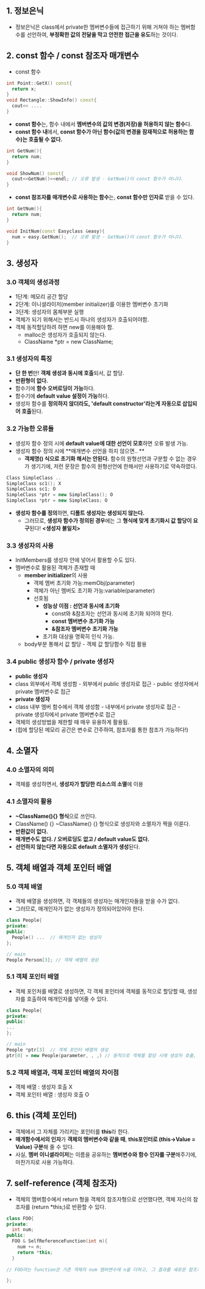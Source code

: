 ## 1. 정보은닉
- 정보은닉은 class에서 private한 멤버변수들에 접근하기 위해 거쳐야 하는 멤버함수를 선언하여, **부정확한 값의 전달을 막고 안전한 접근을 유도**하는 것이다.


## 2. const 함수 / const 참조자 매개변수
- const 함수
```cpp
int Point::GetX() const{
  return x;
}
void Rectangle::ShowInfo() const{
  cout<< ....
}
```
  - **const 함수**는, 함수 내에서 **멤버변수의 값의 변경(저장)을 허용하지 않는 함수**다.
  - **const 함수 내**에서, **const 함수가 아닌 함수(값의 변경을 잠재적으로 허용하는 함수)는 호출될 수 없다.**
```cpp
int GetNum(){
  return num;
}

void ShowNum() const{
  cout<<GetNum()<<endl; // 오류 발생 - GetNum()이 const 함수가 아니다.
}
```
  - **const 참조자를 매개변수로 사용하는 함수**는, **const 함수만 인자로** 받을 수 있다.
```cpp
int GetNum(){
  return num;
}

void InitNum(const Easyclass &easy){
  num = easy.GetNum();  // 오류 발생 - GetNum()이 const 함수가 아니다.
}
```


## 3. 생성자

### 3.0 객체의 생성과정
 - 1단계: 메모리 공간 할당
 - 2단계: 이니셜라이저(member initializer)를 이용한 멤버변수 초기화
 - 3단계: 생성자의 몸체부분 실행
 - 객체가 되기 위해서는 반드시 하나의 생성자가 호출되어야함.
 - 객체 동적할당하려 하면 new를 이용해야 함.
    - malloc은 생성자가 호출되지 않는다.
    - ClassName *ptr = new ClassName;

### 3.1 생성자의 특징
 - **단 한 번**만! **객체 생성과 동시에 호출**되서, 값 할당.
 - **반환형이 없다.**
 - 함수기에 **함수 오버로딩이 가능**하다.
 - 함수기에 **default value 설정이 가능**하다.
 - 생성자 함수를 **정의하지 않더라도, 'default constructor'라는게 자동으로 삽입되어 호출**된다.

### 3.2 가능한 오류들
 - 생성자 함수 정의 시에 **default value에 대한 선언이 모호**하면 오류 발생 가능.
 - 생성자 함수 정의 시에 **매개변수 선언을 하지 않으면.. **
   - **객체명() 식으로 초기화 해서는 안된다.** 함수의 원형선언과 구분할 수 없는 경우가 생기기에, 저런 문장은 함수의 원형선언에 한해서만 사용하기로 약속하였다.
```cpp
Class SimpleClass ..
SimpleClass sc1(); X
SimpleClass sc1; O
SimpleClass *ptr = new SimpleClass(); O
SimpleClass *ptr = new SimpleClass; O
```
 - **생성자 함수를 정의**하면, **디폴트 생성자는 생성되지 않는다.**
   - 그러므로, **생성자 함수가 정의된 경우**에는 그 **형식에 맞게 초기화시 값 할당이 요구**된다! **<생성자 불일치>**

### 3.3 생성자의 사용
 - InitMembers를 생성자 안에 넣어서 활용할 수도 있다.
 - 멤버변수로 활용된 객체가 존재할 때
   - **member initializer**의 사용 
     - 객체 멤버 초기화 가능:memObj(parameter)
     - 객체가 아닌 멤버도 초기화 가능:variable(parameter)
     - 선호됨
       - **성능상 이점 : 선언과 동시에 초기화**
          - const와 &참조자는 선언과 동시에 초기화 되어야 한다.
          - **const 멤버변수 초기화 가능**
          - **&참조자 멤버변수 초기화 가능**
       - 초기화 대상을 명확히 인식 가능.
   - body부분 통해서 값 할당 - 객체 값 할당함수 직접 활용

### 3.4 public 생성자 함수 / private 생성자
 - **public 생성자**
  - class 외부에서 객체 생성함 - 외부에서 public 생성자로 접근 - public 생성자에서 private 멤버변수로 접근
 - **private 생성자**
  - class 내부 멤버 함수에서 객체 생성함 - 내부에서 private 생성자로 접근 - private 생성자에서 private 멤버변수로 접근
  - 객체의 생성방법을 제한할 때 매우 유용하게 활용됨.
  - (힙에 할당된 메모리 공간은 변수로 간주하여, 참조자를 통한 참조가 가능하다!)


## 4. 소멸자

### 4.0 소멸자의 의미
 - 객체를 생성하면서, **생성자가 할당한 리소스의 소멸**에 이용

### 4.1 소멸자의 활용
 - **~ClassName(){} 형식**으로 쓰인다.
  - ClassName() {} ~ClassName() {} 형식으로 생성자와 소멸자가 짝을 이룬다.
 - **반환값이 없다.**
 - **매개변수도 없다. / 오버로딩도 없고 / default value도 없다.**
 - **선언하지 않는다면 자동으로 default 소멸자가 생성**된다.

## 5. 객체 배열과 객체 포인터 배열

### 5.0 객체 배열
 - 객체 배열을 생성하면, 각 객체들의 생성자는 매개인자들을 받을 수가 없다.
 - 그러므로, 매개인자가 없는 생성자가 정의되어있어야 한다.
```cpp
class People{
private:
public:
  People() ...  // 매개인자 없는 생성자
};

// main
People Person[3]; // 객체 배열의 생성
```

### 5.1 객체 포인터 배열
 - 객체 포인처를 배열로 생성하면, 각 객체 포인터에 객체를 동적으로 할당할 때, 생성자를 호출하여 매개인자를 넣어줄 수 있다.
```cpp
class People{
private:
public:
...
};

// main
People *ptr[3]  // 객체 포인터 배열의 생성
ptr[0] = new People(parameter, , ,) // 동적으로 객체를 할당 시에 생성자 호출, 매개인자 넣기
```

### 5.2 객체 배열과, 객체 포인터 배열의 차이점
 - 객체 배열 : 생성자 호출 X
 - 객체 포인터 배열 : 생성자 호출 O
 
## 6. this (객체 포인터)
 - 객체에서 그 자체를 가리키는 포인터를 **this**라 한다.
 - **매개함수에서의 인자**가 **객체의 멤버변수와 같을 때**, **this포인터로 (this->Value = Value) 구분**해 줄 수 있다.
 - 사실, **멤버 이니셜라이저**는 이름을 공유하는 **멤버변수와 함수 인자를 구분**해주기에, 마찬가지로 사용 가능하다.

## 7. self-reference (객체 참조자)
 - 객체의 멤버함수에서 return 형을 객체의 참조자형으로 선언했다면, 객체 자신의 참조자를 (return \*this;)로 반환할 수 있다.
```cpp
class FOO{
private:
  int num;
public:
  FOO & SelfReferenceFunction(int n){
    num += n;
    return *this;
  }
  
// FOO라는 function은 기존 객체의 num 멤버변수에 n을 더하고, 그 결과를 새로운 참조자로 반환하는 멤버함수다..!

};
```
 
 

